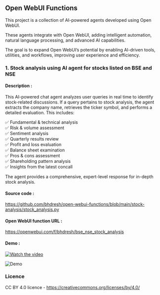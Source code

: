 ## Open WebUI Functions

This project is a collection of AI-powered agents developed using Open WebUI.

These agents integrate with Open WebUI, adding intelligent automation, natural language processing, and advanced AI capabilities.

The goal is to expand Open WebUI’s potential by enabling AI-driven tools, utilities, and workflows, improving user experience and efficiency.


### 1. Stock analysis using AI agent for stocks listed on BSE and NSE

#### Description :
This AI-powered chat agent analyzes user queries in real time to identify stock-related discussions. If a query pertains to stock analysis, the agent extracts the company name, retrieves the ticker symbol, and performs a detailed evaluation. This includes:

  ✅ Fundamental & technical analysis<br>
  ✅ Risk & volume assessment<br>
✅ Sentiment analysis<br>
✅ Quarterly results review<br>
✅ Profit and loss evaluation<br>
✅ Balance sheet examination<br>
✅ Pros & cons assessment<br>
✅ Shareholding pattern analysis<br>
✅ Insights from the latest concall<br>

The agent provides a comprehensive, expert-level response for in-depth stock analysis.

#### Source code :
  https://github.com/bhdresh/open-webui-functions/blob/main/stock-analysis/stock_analysis.py
#### Open WebUI function URL :
  https://openwebui.com/f/bhdresh/bse_nse_stock_analysis
#### Demo : 

  [![Watch the video]()](https://www.youtube.com/watch?v=-HvslP5lI7Y)

  
  ![Demo](https://github.com/bhdresh/open-webui-functions/blob/main/stock-analysis/Demo.gif)



  
### Licence
CC BY 4.0 licence - https://creativecommons.org/licenses/by/4.0/
